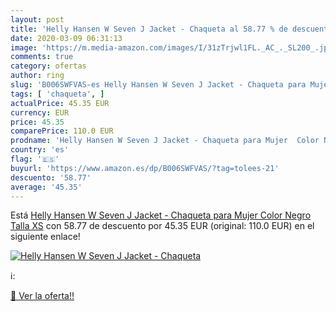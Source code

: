 ```yaml
---
layout: post
title: 'Helly Hansen W Seven J Jacket - Chaqueta al 58.77 % de descuento'
date: 2020-03-09 06:31:13
image: 'https://m.media-amazon.com/images/I/31zTrjwl1FL._AC_._SL200_.jpg'
comments: true
category: ofertas
author: ring
slug: 'B006SWFVAS-es Helly Hansen W Seven J Jacket - Chaqueta para Mujer Color...'
tags: [ 'chaqueta', ]
actualPrice: 45.35 EUR
currency: EUR
price: 45.35
comparePrice: 110.0 EUR
prodname: 'Helly Hansen W Seven J Jacket - Chaqueta para Mujer  Color Negro  Talla XS'
country: 'es'
flag: '🇪🇸'
buyurl: 'https://www.amazon.es/dp/B006SWFVAS/?tag=tolees-21'
descuento: '58.77'
average: '45.35'
---
```


Está [Helly Hansen W Seven J Jacket - Chaqueta para Mujer  Color Negro  Talla XS](https://www.amazon.es/dp/B006SWFVAS/?tag=tolees-21) con 58.77 de descuento por 45.35 EUR (original: 110.0 EUR) en el siguiente enlace!

[![Helly Hansen W Seven J Jacket - Chaqueta](https://m.media-amazon.com/images/I/31zTrjwl1FL._AC_._SL200_.jpg)](https://www.amazon.es/dp/B006SWFVAS/?tag=tolees-21)

ℹ️:


[🛒 Ver la oferta!!](https://www.amazon.es/dp/B006SWFVAS/?tag=tolees-21)
